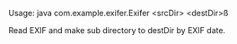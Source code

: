 Usage: java com.example.exifer.Exifer &lt;srcDir&gt; &lt;destDir&gt;ß

Read EXIF and make sub directory to destDir by EXIF date.
